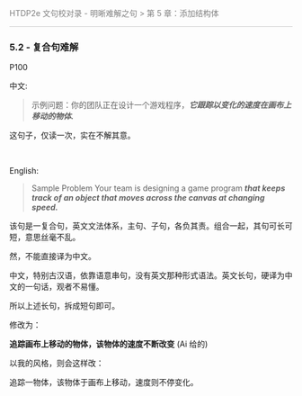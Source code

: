 <span style="color:#808080">HTDP2e 文句校对录 - 明晰难解之句 > 第 5 章：添加结构体</span>

<div style="border-top: 0.8px solid #ccc; margin: 10px 0;"></div>


### 5.2 - 复合句难解   

P100

中文:
>   
>示例问题：你的团队正在设计一个游戏程序，***它跟踪以变化的速度在画布上移动的物体.***

这句子，仅读一次，实在不解其意。

<br>

English:
>Sample Problem Your team is designing a game program ***that keeps track of an object that moves across the canvas at changing speed.***

该句是一复合句，英文文法体系，主句、子句，各负其责。组合一起，其句可长可短，意思丝毫不乱。

然，不能直接译为中文。

中文，特别古汉语，依靠语意串句，没有英文那种形式语法。英文长句，硬译为中文的一句话，观者不易懂。

所以上述长句，拆成短句即可。

修改为：

**追踪画布上移动的物体，该物体的速度不断改变** (Ai 给的)   

以我的风格，则会这样改：

追踪一物体，该物体于画布上移动，速度则不停变化。